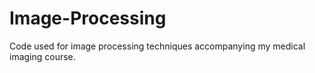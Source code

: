 # Image-Processing
Code used for image processing techniques accompanying my medical imaging course.
